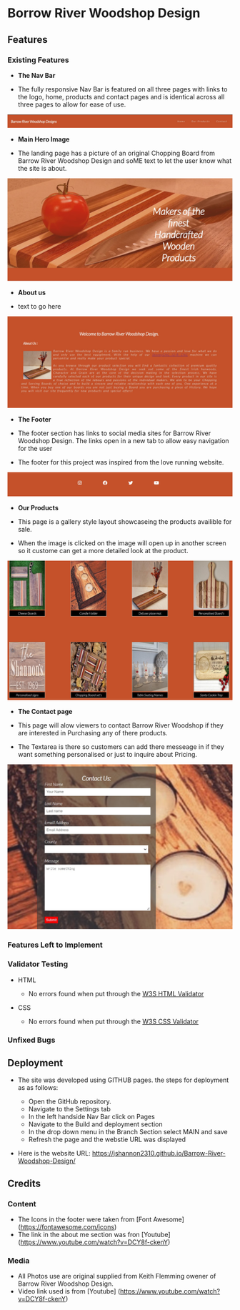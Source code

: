 # Borrow River Woodshop Design

## Features

### Existing Features

- __The Nav Bar__

- The fully responsive Nav Bar is featured on all three pages with links to the logo, home, products and contact pages and is identical across all three pages to allow for ease of use.

![Nav Bar](assets/images/nav-bar.jpg)


- __Main Hero Image__

- The landing page has a picture of an original Chopping Board from Barrow River Woodshop Design and soME text to let the user know what the site is about.

![Landing page ](assets/images/landing-page.jpg)

- __About us__

- text to go here

![About us](assets/images/about-us.jpg)

- __The Footer__

- The footer section has links to  social media sites for Barrow River Woodshop Design. The links open in a new tab to allow easy navigation for the user
- The footer for this project was inspired from the love running website.


![Footer](assets/images/footer.jpg)

- __Our Products__

- This page is a gallery style layout showcaseing the products availible for sale.
- When the image is clicked on the image will open up in another screen so it custome can get a more detailed look at the product. 

![Our Products](assets/images/products.jpg)

- __The Contact page__

- This page will alow viewers to contact Barrow River Woodshop if they are interested in Purchasing any of there products.
- The Textarea is there so customers can add there messeage in if they want something personalised or just to inquire about Pricing.

![Contact page](assets/images/contact-page.jpg)

### Features Left to Implement

### Validator Testing
- HTML
    - No errors found when put through the [W3S HTML Validator](https://validator.w3.org/nu/?doc=https%3A%2F%2Fjshannon2310.github.io%2FBarrow-River-Woodshop-Design%2F)

- CSS
    - No errors found when put through the [W3S CSS Validator](https://jigsaw.w3.org/css-validator/validator?uri=https%3A%2F%2Fjshannon2310.github.io%2FBarrow-River-Woodshop-Design%2F&profile=css3svg&usermedium=all&warning=1&vextwarning=&lang=en)




### Unfixed Bugs

## Deployment
- The site was developed using GITHUB pages. the steps for deployment as as follows:
    - Open the GitHub repository. 
    - Navigate to the Settings tab
    - In the left handside Nav Bar click on Pages
    - Navigate to the Build and deployment section
    - In the drop down menu in the Branch Section select MAIN and save
    - Refresh the page and the webstie URL was displayed

- Here is the website URL: https://jshannon2310.github.io/Barrow-River-Woodshop-Design/

## Credits

### Content 

- The Icons in the footer were taken from [Font Awesome] (https://fontawesome.com/icons)
- The link in the about me section was fron [Youtube] (https://www.youtube.com/watch?v=DCY8f-ckenY)

### Media
- All Photos use are original supplied from Keith Flemming owener of Barrow River Woodshop Design.
- Video link used is from [Youtube] (https://www.youtube.com/watch?v=DCY8f-ckenY)
